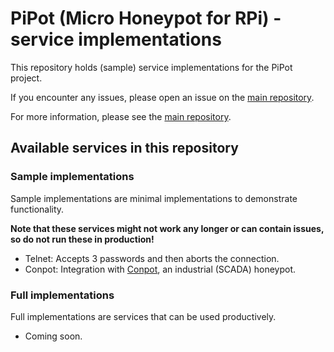 # PiPot (Micro Honeypot for RPi) - service implementations

This repository holds (sample) service implementations for the PiPot project.

If you encounter any issues, please open an issue on the 
[main repository](https://github.com/PiPot/PiPot/issues/new).

For more information, please see the 
[main repository](https://github.com/PiPot/PiPot).

## Available services in this repository

### Sample implementations

Sample implementations are minimal implementations to demonstrate 
functionality.

**Note that these services might not work any longer or can contain issues, so do not run these in production!**

* Telnet: Accepts 3 passwords and then aborts the connection.
* Conpot: Integration with [Conpot](https://github.com/mushorg/conpot), an 
industrial (SCADA) honeypot.

### Full implementations

Full implementations are services that can be used productively.

* Coming soon.
